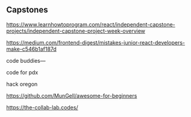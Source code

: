 ## Capstones

https://www.learnhowtoprogram.com/react/independent-capstone-projects/independent-capstone-project-week-overview

https://medium.com/frontend-digest/mistakes-junior-react-developers-make-c546b1af187d





code buddies—

code for pdx

hack oregon

https://github.com/MunGell/awesome-for-beginners

https://the-collab-lab.codes/